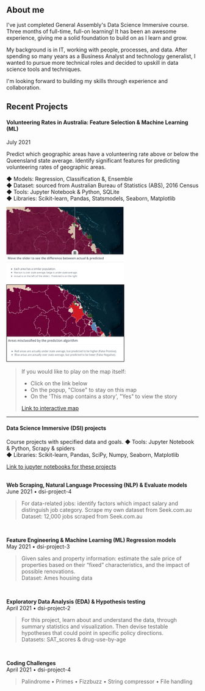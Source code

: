 ## About me

I've just completed General Assembly's Data Science Immersive course. Three months of full-time, full-on learning! It has been an awesome experience, giving me a solid foundation to build on as I learn and grow.  

My background is in IT, working with people, processes, and data. After spending so many years as a Business Analyst and technology generalist, I wanted to pursue more technical roles and decided to upskill in data science tools and techniques.

I'm looking forward to building my skills through experience and collaboration.


## Recent Projects

#### Volunteering Rates in Australia: Feature Selection & Machine Learning (ML)
July 2021

Predict which geographic areas have a volunteering rate above or below the Queensland state average.  Identify significant features for predicting volunteering rates of geographic areas.  

◆ Models: Regression, Classification &, Ensemble  
◆ Dataset: sourced from Australian Bureau of Statistics (ABS), 2016 Census  
◆ Tools: Jupyter Notebook & Python, SQLite  
◆ Libraries: Scikit-learn, Pandas, Statsmodels, Seaborn, Matplotlib  

<img src="./assets/images/national-map_story-p1.png?raw=true" alt="Actual and predicted on map" height="200" class="img" />
<img src="./assets/images/national-map_story-p2.png?raw=true" alt="Misclassified areas shown on map" height="200" border="1px solid #062F4F" /> 

> If you would like to play on the map itself:  
> * Click on the link below  
> * On the popup, "Close" to stay on this map   
> * On the 'This map contains a story', "Yes" to view the story   
> 
> <a target="_blank" rel="noopener noreferrer" href="https://nationalmap.gov.au/#share=s-zwNgwoFYivvblCizv3EVpHTtJUy">Link to interactive map</a>  

---

#### Data Science Immersive (DSI) projects
Course projects with specified data and goals.
◆ Tools: Jupyter Notebook & Python, Scrapy & spiders  
◆ Libraries: Scikit-learn, Pandas, SciPy, Numpy, Seaborn, Matplotlib  

[Link to jupyter notebooks for these projects](https://github.com/fiona-dee/DSI-projects)  
<br>

**Web Scraping, Natural Language Processing (NLP) & Evaluate models**  
June 2021 • dsi-project-4  
> For data-related jobs: identify factors which impact salary and distinguish job category. Scrape my own dataset from Seek.com.au  
Dataset: 12,000 jobs scraped from Seek.com.au  
<br>  

**Feature Engineering & Machine Learning (ML) Regression models**  
May 2021 • dsi-project-3  
> Given sales and property information: estimate the sale price of properties based on their “fixed” characteristics, and the impact of possible renovations.  
Dataset: Ames housing data  
<br>

**Exploratory Data Analysis (EDA) & Hypothesis testing**  
April 2021 • dsi-project-2  
> For this project, learn about and understand the data, through summary statistics and visualization. Then devise testable hypotheses that could point in specific policy directions.  
Datasets: SAT_scores & drug-use-by-age  
<br>

**Coding Challenges**  
April 2021 • dsi-project-4  
> Palindrome • Primes • Fizzbuzz • String compressor • File handling  

